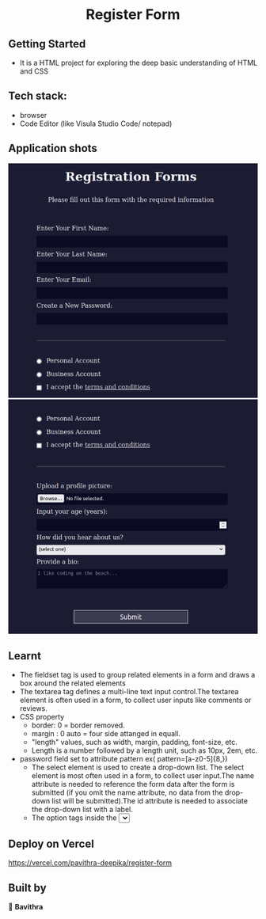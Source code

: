 <h1 align="center"> Register Form  </h1>

## Getting Started

- It is a HTML project for exploring the deep basic understanding of HTML and CSS

## Tech stack:
- browser
- Code Editor (like Visula Studio Code/ notepad)

## Application shots
![image1](https://github.com/pavithra-deepika/register-form/blob/master/image/image%201.png)
![image2](https://github.com/pavithra-deepika/register-form/blob/master/image/image%202.png)


## Learnt
 - The fieldset tag is used to group related elements in a form and draws a box around the related elements
- The textarea tag defines a multi-line text input control.The textarea element is often used in a form, to collect user inputs like comments or reviews.
- <bold>CSS property </bold>
    - border: 0 = border removed.
    - margin : 0 auto = four side attanged in equall.
    - "length" values, such as width, margin, padding, font-size, etc.
    - Length is a number followed by a length unit, such as 10px, 2em, etc.
- password field set to attribute pattern 
    ex( pattern=[a-z0-5]{8,})
    - The select element is used to create a drop-down list. The select element is most often used in a form, to collect user input.The name attribute is needed to reference the form data after the form is submitted (if you omit the name attribute, no data from the drop-down list will be submitted).The id attribute is needed to associate the drop-down list with a label.
    - The option tags inside the <select> element define the available options in the drop-down list.
 

## Deploy on Vercel
https://vercel.com/pavithra-deepika/register-form
 
## Built by

👤 **Bavithra**









